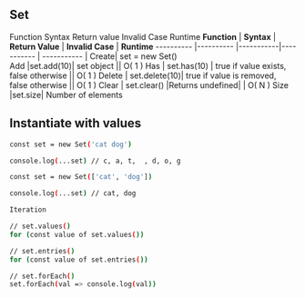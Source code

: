 ## Set

Function	Syntax	Return value	Invalid Case	Runtime
**Function** | **Syntax** | **Return Value** | **Invalid Case** | **Runtime**
---------- |---------- |-----------|----------- | ----------- |
Create|	set = new Set()			
Add	|set.add(10)|	set object	||	O( 1 )
Has |	set.has(10) |	true if value exists, false otherwise	||	O( 1 )
Delete |	set.delete(10)|	true if value is removed, false otherwise	||	O( 1 )
Clear |	set.clear()	|Returns undefined|	|	O( N )
Size	|set.size|	Number of elements	

## Instantiate with values

```bash
const set = new Set('cat dog')

console.log(...set) // c, a, t,  , d, o, g

const set = new Set(['cat', 'dog'])

console.log(...set) // cat, dog

Iteration

// set.values()
for (const value of set.values())

// set.entries()
for (const value of set.entries())

// set.forEach()
set.forEach(val => console.log(val))